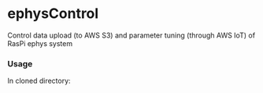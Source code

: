 # ephysControl
Control data upload (to AWS S3) and parameter tuning (through AWS IoT) of RasPi ephys system

### Usage
In cloned directory:  
